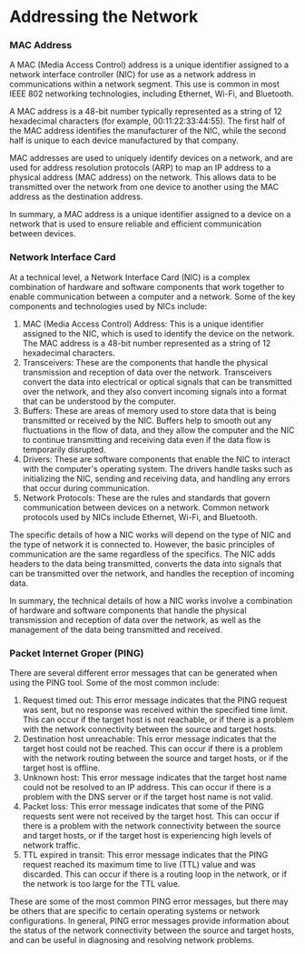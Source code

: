 # Addressing the Network

### MAC Address

A MAC (Media Access Control) address is a unique identifier assigned to a network interface controller (NIC) for use as a network address in communications within a network segment. This use is common in most IEEE 802 networking technologies, including Ethernet, Wi-Fi, and Bluetooth.

A MAC address is a 48-bit number typically represented as a string of 12 hexadecimal characters (for example, 00:11:22:33:44:55). The first half of the MAC address identifies the manufacturer of the NIC, while the second half is unique to each device manufactured by that company.

MAC addresses are used to uniquely identify devices on a network, and are used for address resolution protocols (ARP) to map an IP address to a physical address (MAC address) on the network. This allows data to be transmitted over the network from one device to another using the MAC address as the destination address.

In summary, a MAC address is a unique identifier assigned to a device on a network that is used to ensure reliable and efficient communication between devices.

### Network Interface Card

At a technical level, a Network Interface Card (NIC) is a complex combination of hardware and software components that work together to enable communication between a computer and a network. Some of the key components and technologies used by NICs include:

1. MAC (Media Access Control) Address: This is a unique identifier assigned to the NIC, which is used to identify the device on the network. The MAC address is a 48-bit number represented as a string of 12 hexadecimal characters.
2. Transceivers: These are the components that handle the physical transmission and reception of data over the network. Transceivers convert the data into electrical or optical signals that can be transmitted over the network, and they also convert incoming signals into a format that can be understood by the computer.
3. Buffers: These are areas of memory used to store data that is being transmitted or received by the NIC. Buffers help to smooth out any fluctuations in the flow of data, and they allow the computer and the NIC to continue transmitting and receiving data even if the data flow is temporarily disrupted.
4. Drivers: These are software components that enable the NIC to interact with the computer's operating system. The drivers handle tasks such as initializing the NIC, sending and receiving data, and handling any errors that occur during communication.
5. Network Protocols: These are the rules and standards that govern communication between devices on a network. Common network protocols used by NICs include Ethernet, Wi-Fi, and Bluetooth.

The specific details of how a NIC works will depend on the type of NIC and the type of network it is connected to. However, the basic principles of communication are the same regardless of the specifics. The NIC adds headers to the data being transmitted, converts the data into signals that can be transmitted over the network, and handles the reception of incoming data.

In summary, the technical details of how a NIC works involve a combination of hardware and software components that handle the physical transmission and reception of data over the network, as well as the management of the data being transmitted and received.

### Packet Internet Groper (PING)

There are several different error messages that can be generated when using the PING tool. Some of the most common include:

1. Request timed out: This error message indicates that the PING request was sent, but no response was received within the specified time limit. This can occur if the target host is not reachable, or if there is a problem with the network connectivity between the source and target hosts.
2. Destination host unreachable: This error message indicates that the target host could not be reached. This can occur if there is a problem with the network routing between the source and target hosts, or if the target host is offline.
3. Unknown host: This error message indicates that the target host name could not be resolved to an IP address. This can occur if there is a problem with the DNS server or if the target host name is not valid.
4. Packet loss: This error message indicates that some of the PING requests sent were not received by the target host. This can occur if there is a problem with the network connectivity between the source and target hosts, or if the target host is experiencing high levels of network traffic.
5. TTL expired in transit: This error message indicates that the PING request reached its maximum time to live (TTL) value and was discarded. This can occur if there is a routing loop in the network, or if the network is too large for the TTL value.

These are some of the most common PING error messages, but there may be others that are specific to certain operating systems or network configurations. In general, PING error messages provide information about the status of the network connectivity between the source and target hosts, and can be useful in diagnosing and resolving network problems.



